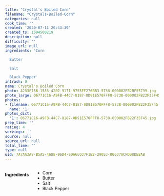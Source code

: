 ```yaml
---
title: "Crystal's Boiled Corn"
filename: "Crystals-Boiled-Corn"
categories: null
cook_time: ''
created: '2020-07-11 20:43:39'
created_ts: 1594500219
description: null
difficulty: ''
image_url: null
ingredients: 'Corn

  Butter

  Salt

  Black Pepper'
intrash: 0
name: Crystal's Boiled Corn
photo: A283F756-1533-4202-9171-9755FF276BB3-5738-000002FB2BF55799.jpg
photo_large: 06771C16-A9FB-44C7-8187-0D91E570FFF8-5738-000002FB22F35F45.jpg
photos:
- filename: 06771C16-A9FB-44C7-8187-0D91E570FFF8-5738-000002FB22F35F45.jpg
  name: '1'
photos_dict:
  '1': 06771C16-A9FB-44C7-8187-0D91E570FFF8-5738-000002FB22F35F45.jpg
prep_time: ''
rating: 4
servings: ''
source: null
source_url: null
total_time: ''
type: null
uid: 7A7AA3A8-B5A5-468B-96D4-90A66037F1B2-29053-00037ACFD08DEBAB
---
```

<div class="large-8 medium-7 columns" id="writeup">	</div><!-- #writeup -->
</div><!-- #row-one -->
<div class="row" id="row-two">	<div class="medium-4 small-5 columns"><h4 id="ingredients">Ingredients</h4><div class="box box-ingredients content"><ul>
<li>Corn</li>
<li>Butter</li>
<li>Salt</li>
<li>Black Pepper</li>
</ul>
</div>	</div>	<div class="medium-6 small-7 columns">	</div>